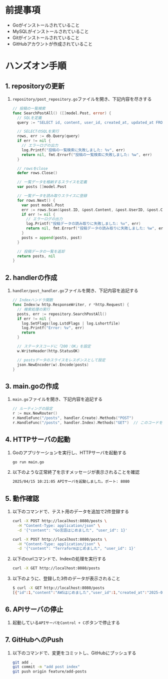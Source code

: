 # 前提事項
- Goがインストールされていること
- MySQLがインストールされていること
- Gitがインストールされていること
- GitHubアカウントが作成されていること

# ハンズオン手順
## 1. repositoryの更新
1. `repository/post_repository.go`ファイルを開き、下記内容を尽きする
    ```go 
    // 投稿の一覧検索
    func SearchPostAll() ([]model.Post, error) {
      // SQLを定義
      query := "SELECT id, content, user_id, created_at, updated_at FROM posts"

      // SELECTのSQLを実行
      rows, err := db.Query(query)
      if err != nil {
        // エラーログの出力
        log.Printf("投稿の一覧検索に失敗しました: %v", err)
        return nil, fmt.Errorf("投稿の一覧検索に失敗しました: %w", err)
      }

      // rowsをclose
      defer rows.Close()

      // 一覧データを格納するスライスを定義
      var posts []model.Post

      // 一覧データを読み取りスライスに登録
      for rows.Next() {
        var post model.Post
        err := rows.Scan(&post.ID, &post.Content, &post.UserID, &post.CreatedAt, &post.UpdatedAt)
        if err != nil {
          // エラーログの出力
          log.Printf("投稿データの読み取りに失敗しました: %v", err)
          return nil, fmt.Errorf("投稿データの読み取りに失敗しました: %w", err)
        }
        posts = append(posts, post)
      }

      // 投稿データの一覧を返却
      return posts, nil
    }
    ```

## 2. handlerの作成
1. `handler/post_handler.go`ファイルを開き、下記内容を追記する
    ```go
    // Indexハンドラ関数
    func Index(w http.ResponseWriter, r *http.Request) {
      // 検索処理の実行
      posts, err := repository.SearchPostAll()
      if err != nil {
        log.SetFlags(log.LstdFlags | log.Lshortfile)
        log.Printf("Error: %v", err)
        return
      }

      // ステータスコードに「200：OK」を設定
      w.WriteHeader(http.StatusOK)

      // postsデータのスライスをレスポンスとして設定
      json.NewEncoder(w).Encode(posts)
    }
    ```

## 3. main.goの作成
1. `main.go`ファイルを開き、下記内容を追記する
    ```go
    // ルーティングの設定
    r := mux.NewRouter()
    r.HandleFunc("/posts", handler.Create).Methods("POST")
    r.HandleFunc("/posts", handler.Index).Methods("GET")  // このコードを追加
    ```

## 4. HTTPサーバの起動
1. Goのアプリケーションを実行し、HTTPサーバを起動する
    ```sh
    go run main.go
    ```

2. 以下のような正常終了を示すメッセージが表示されることを確認
    ```sh
    2025/04/15 10:21:05 APIサーバを起動しました。ポート: 8080
    ```

## 5. 動作確認
1. 以下のコマンドで、テスト用のデータを追加で2件登録する

    ```sh
    curl -X POST http://localhost:8080/posts \
      -H "Content-Type: application/json" \
      -d '{"content": "Go言語はじめました", "user_id": 1}'
    ```

    ```sh
    curl -X POST http://localhost:8080/posts \
      -H "Content-Type: application/json" \
      -d '{"content": "Terraformはじめました", "user_id": 1}'
    ```

2. 以下のcurlコマンドで、Indexの処理を実行する
    ```sh
    curl -X GET http://localhost:8080/posts
    ```

3. 以下のように、登録した3件のデータが表示されること
    ```sh
    $ curl -X GET http://localhost:8080/posts
    [{"id":1,"content":"AWSはじめました","user_id":1,"created_at":"2025-04-15T10:30:24Z","updated_at":"2025-04-15T10:30:24Z"},{"id":2,"content":"Go言語はじめました","user_id":1,"created_at":"2025-04-16T21:18:08Z","updated_at":"2025-04-16T21:18:08Z"},{"id":3,"content":"Terraformはじめました","user_id":1,"created_at":"2025-04-16T21:18:13Z","updated_at":"2025-04-16T21:18:13Z"}]
    ```

## 6. APIサーバの停止
1. 起動している`APIサーバをControl + C`ボタンで停止する

## 7. GitHubへのPush
1. 以下のコマンドで、変更をコミットし、GitHubにプッシュする
    ```sh
    git add .
    git commit -m "add post index"
    git push origin feature/add-posts
    ```